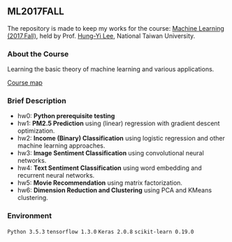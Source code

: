 ## ML2017FALL
The repository is made to keep my works for the course: [Machine Learning (2017,Fall)](http://speech.ee.ntu.edu.tw/~tlkagk/courses_ML17_2.html), 
held by Prof. [Hung-Yi Lee](http://speech.ee.ntu.edu.tw/~tlkagk/), National Taiwan University.
### About the Course
Learning the basic theory of machine learning and various applications.

[Course map](http://speech.ee.ntu.edu.tw/~tlkagk/courses/ML_map.png)

### Brief Description
- hw0: **Python prerequisite testing**
- hw1: **PM2.5 Prediction** using (linear) regression with gradient descent optimization.
- hw2: **Income (Binary) Classification** using logistic regression and other machine learning approaches.
- hw3: **Image Sentiment Classification** using convolutional neural networks.
- hw4: **Text Sentiment Classification** using word embedding and recurrent neural networks.
- hw5: **Movie Recommendation** using matrix factorization.
- hw6: **Dimension Reduction and Clustering** using PCA and KMeans clustering.

### Environment
`Python 3.5.3` 
`tensorflow 1.3.0` 
`Keras 2.0.8`
`scikit-learn 0.19.0`
